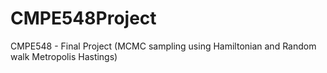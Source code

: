 # CMPE548Project
CMPE548 - Final Project (MCMC sampling using Hamiltonian and Random walk Metropolis Hastings)
